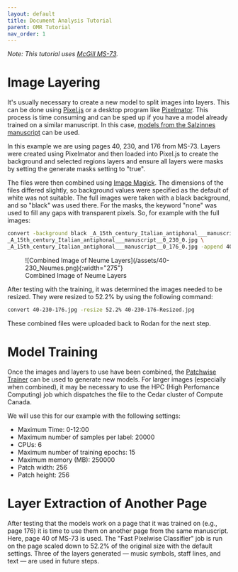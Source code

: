 ```yaml
---
layout: default
title: Document Analysis Tutorial
parent: OMR Tutorial
nav_order: 1
---
```


*Note: This tutorial uses [McGill MS-73](https://archive.org/details/McGillLibrary-rbsc_ms-medieval-073-18802).*

# Image Layering

It's usually necessary to create a new model to split images into layers.
This can be done using [Pixel.js](/overview/document-analysis#pixeljs) or a desktop program like [Pixelmator](http://www.pixelmator.com/).
This process is time consuming and can be sped up if you have a model already
trained on a similar manuscript.
In this case, [models from the Salzinnes manuscript](https://github.com/DDMAL/Calvo-classifier/tree/develop/Models/01-square-notation/02-three-pages-val-acc-20-epochs/models) can be used.

In this example we are using pages 40, 230, and 176 from MS-73. Layers were created
using Pixelmator and then loaded into Pixel.js to create the background and
selected regions layers and ensure all layers were masks by setting the
generate masks setting to "true".

The files were then combined using [Image Magick](https://imagemagick.org).
The dimensions of the files differed slightly, so background values were
specified as the default of white was not suitable. The full images were
taken with a black background, and so "black" was used there. For the masks,
the keyword "none" was used to fill any gaps with transparent pixels.
So, for example with the full images:
```bash
convert -background black _A_15th_century_Italian_antiphonal___manuscript__0_40_0.jpg \
_A_15th_century_Italian_antiphonal___manuscript__0_230_0.jpg \
_A_15th_century_Italian_antiphonal___manuscript__0_176_0.jpg -append 40-230-176.jpg
```
<figure markdown="1">
![Combined Image of Neume Layers](/assets/40-230_Neumes.png){:width="275"}
<figcaption>
Combined Image of Neume Layers
</figcaption>
</figure>

After testing with the training, it was determined the images needed to be
resized. They were resized to 52.2% by using the following command:
```bash
convert 40-230-176.jpg -resize 52.2% 40-230-176-Resized.jpg
```

These combined files were uploaded back to Rodan for the next step.

# Model Training

Once the images and layers to use have been combined, the [Patchwise Trainer](/overview/document-analysis#hpc-patchwise-trainer) can be used
to generate new models.
For larger images (especially when combined), it may
be necessary to use
the HPC (High Perfomance Computing) job which dispatches the file to
the Cedar cluster of Compute Canada.

We will use this for our example with the following settings:

* Maximum Time: 0-12:00
* Maximum number of samples per label: 20000
* CPUs: 6
* Maximum number of training epochs: 15
* Maximum memory (MB): 250000
* Patch width: 256
* Patch height: 256

# Layer Extraction of Another Page

After testing that the models work on a page that it was trained on (e.g., page 176)
it is time to use them on another page from the same manuscript. Here,
page 40 of MS-73 is used. The "Fast Pixelwise Classifier" job is run on the page scaled down to 52.2% of the original size with the default settings.
Three of the layers generated &mdash; music symbols, staff lines, and text &mdash; are used in future steps.
